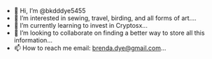 - 👋 Hi, I’m @bkdddye5455
- 👀 I’m interested in sewing, travel, birding, and all forms of art....
- 🌱 I’m currently learning to invest in Cryptosx...
- 💞️ I’m looking to collaborate on finding a better way to store all this information...
- 📫 How to reach me email:  brenda.dye@gmail.com...

<!---
bkdddye5455/bkdddye5455 is a ✨ special ✨ repository because its `README.md` (this file) appears on your GitHub profile.
You can click the Preview link to take a look at your changes.
--->
